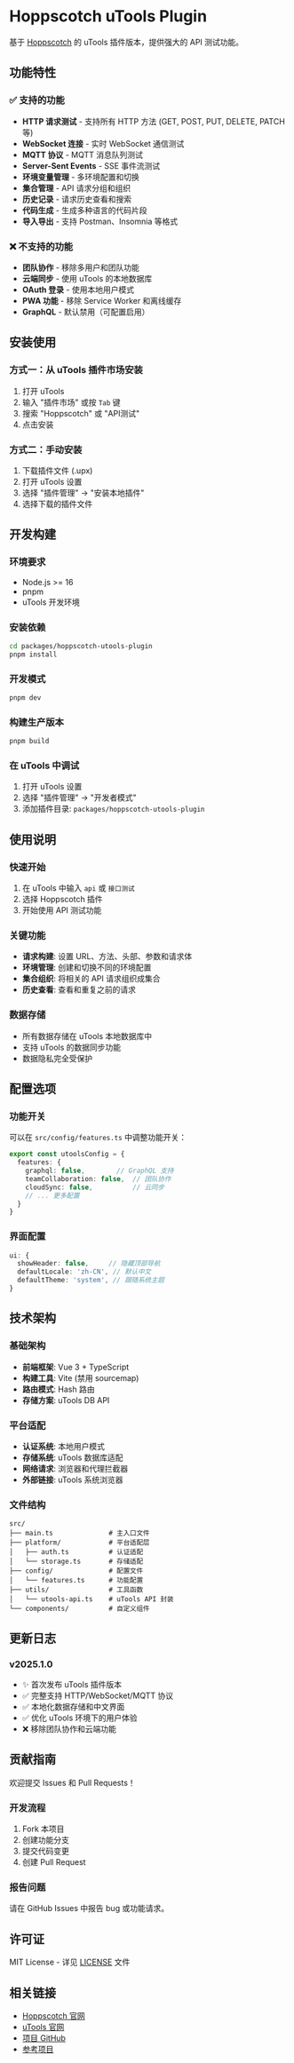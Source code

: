 # Hoppscotch uTools Plugin

基于 [Hoppscotch](https://hoppscotch.io/) 的 uTools 插件版本，提供强大的 API 测试功能。

## 功能特性

### ✅ 支持的功能
- **HTTP 请求测试** - 支持所有 HTTP 方法 (GET, POST, PUT, DELETE, PATCH 等)
- **WebSocket 连接** - 实时 WebSocket 通信测试
- **MQTT 协议** - MQTT 消息队列测试
- **Server-Sent Events** - SSE 事件流测试
- **环境变量管理** - 多环境配置和切换
- **集合管理** - API 请求分组和组织
- **历史记录** - 请求历史查看和搜索
- **代码生成** - 生成多种语言的代码片段
- **导入导出** - 支持 Postman、Insomnia 等格式

### ❌ 不支持的功能
- **团队协作** - 移除多用户和团队功能
- **云端同步** - 使用 uTools 的本地数据库
- **OAuth 登录** - 使用本地用户模式
- **PWA 功能** - 移除 Service Worker 和离线缓存
- **GraphQL** - 默认禁用（可配置启用）

## 安装使用

### 方式一：从 uTools 插件市场安装
1. 打开 uTools
2. 输入 "插件市场" 或按 `Tab` 键
3. 搜索 "Hoppscotch" 或 "API测试"
4. 点击安装

### 方式二：手动安装
1. 下载插件文件 (.upx)
2. 打开 uTools 设置
3. 选择 "插件管理" -> "安装本地插件"
4. 选择下载的插件文件

## 开发构建

### 环境要求
- Node.js >= 16
- pnpm
- uTools 开发环境

### 安装依赖
```bash
cd packages/hoppscotch-utools-plugin
pnpm install
```

### 开发模式
```bash
pnpm dev
```

### 构建生产版本
```bash
pnpm build
```

### 在 uTools 中调试
1. 打开 uTools 设置
2. 选择 "插件管理" -> "开发者模式"
3. 添加插件目录: `packages/hoppscotch-utools-plugin`

## 使用说明

### 快速开始
1. 在 uTools 中输入 `api` 或 `接口测试`
2. 选择 Hoppscotch 插件
3. 开始使用 API 测试功能

### 关键功能
- **请求构建**: 设置 URL、方法、头部、参数和请求体
- **环境管理**: 创建和切换不同的环境配置
- **集合组织**: 将相关的 API 请求组织成集合
- **历史查看**: 查看和重复之前的请求

### 数据存储
- 所有数据存储在 uTools 本地数据库中
- 支持 uTools 的数据同步功能
- 数据隐私完全受保护

## 配置选项

### 功能开关
可以在 `src/config/features.ts` 中调整功能开关：

```typescript
export const utoolsConfig = {
  features: {
    graphql: false,        // GraphQL 支持
    teamCollaboration: false,  // 团队协作
    cloudSync: false,          // 云同步
    // ... 更多配置
  }
}
```

### 界面配置
```typescript
ui: {
  showHeader: false,     // 隐藏顶部导航
  defaultLocale: 'zh-CN', // 默认中文
  defaultTheme: 'system', // 跟随系统主题
}
```

## 技术架构

### 基础架构
- **前端框架**: Vue 3 + TypeScript
- **构建工具**: Vite (禁用 sourcemap)
- **路由模式**: Hash 路由
- **存储方案**: uTools DB API

### 平台适配
- **认证系统**: 本地用户模式
- **存储系统**: uTools 数据库适配
- **网络请求**: 浏览器和代理拦截器
- **外部链接**: uTools 系统浏览器

### 文件结构
```
src/
├── main.ts              # 主入口文件
├── platform/            # 平台适配层
│   ├── auth.ts          # 认证适配
│   └── storage.ts       # 存储适配
├── config/              # 配置文件
│   └── features.ts      # 功能配置
├── utils/               # 工具函数
│   └── utools-api.ts    # uTools API 封装
└── components/          # 自定义组件
```

## 更新日志

### v2025.1.0
- ✨ 首次发布 uTools 插件版本
- ✅ 完整支持 HTTP/WebSocket/MQTT 协议
- ✅ 本地化数据存储和中文界面
- ✅ 优化 uTools 环境下的用户体验
- ❌ 移除团队协作和云端功能

## 贡献指南

欢迎提交 Issues 和 Pull Requests！

### 开发流程
1. Fork 本项目
2. 创建功能分支
3. 提交代码变更
4. 创建 Pull Request

### 报告问题
请在 GitHub Issues 中报告 bug 或功能请求。

## 许可证

MIT License - 详见 [LICENSE](../../LICENSE) 文件

## 相关链接

- [Hoppscotch 官网](https://hoppscotch.io/)
- [uTools 官网](https://u-tools.cn/)
- [项目 GitHub](https://github.com/your-username/hoppscotch-utools-v2)
- [参考项目](https://github.com/baiy/hoppscotch-utools)